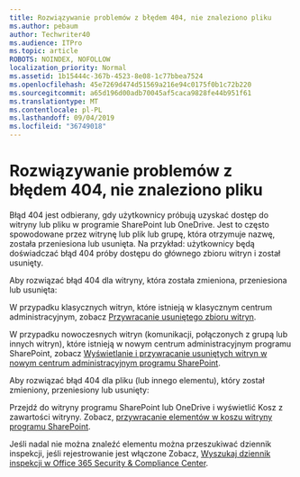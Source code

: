 ```yaml
---
title: Rozwiązywanie problemów z błędem 404, nie znaleziono pliku
ms.author: pebaum
author: Techwriter40
ms.audience: ITPro
ms.topic: article
ROBOTS: NOINDEX, NOFOLLOW
localization_priority: Normal
ms.assetid: 1b15444c-367b-4523-8e08-1c77bbea7524
ms.openlocfilehash: 45e7269d474d51569a216e94c0175f0b1c72b220
ms.sourcegitcommit: a65d196d00adb70045af5caca9828fe44b951f61
ms.translationtype: MT
ms.contentlocale: pl-PL
ms.lasthandoff: 09/04/2019
ms.locfileid: "36749018"
---
```

# <a name="troubleshoot-error-404-file-not-found"></a>Rozwiązywanie problemów z błędem 404, nie znaleziono pliku

Błąd 404 jest odbierany, gdy użytkownicy próbują uzyskać dostęp do witryny lub pliku w programie SharePoint lub OneDrive. Jest to często spowodowane przez witrynę lub plik lub grupę, która otrzymuje nazwę, została przeniesiona lub usunięta. Na przykład: użytkownicy będą doświadczać błąd 404 próby dostępu do głównego zbioru witryn i został usunięty.

Aby rozwiązać błąd 404 dla witryny, która została zmieniona, przeniesiona lub usunięta:

W przypadku klasycznych witryn, które istnieją w klasycznym centrum administracyjnym, zobacz [Przywracanie usuniętego zbioru witryn](https://docs.microsoft.com/sharepoint/restore-deleted-site-collection).


W przypadku nowoczesnych witryn (komunikacji, połączonych z grupą lub innych witryn), które istnieją w nowym centrum administracyjnym programu SharePoint, zobacz [Wyświetlanie i przywracanie usuniętych witryn w nowym centrum administracyjnym programu SharePoint](https://docs.microsoft.com/sharepoint/restore-deleted-site-collection).

Aby rozwiązać błąd 404 dla pliku (lub innego elementu), który został zmieniony, przeniesiony lub usunięty:

Przejdź do witryny programu SharePoint lub OneDrive i wyświetlić Kosz z zawartości witryny. Zobacz, [przywracanie elementów w koszu witryny programu SharePoint](https://support.office.com/article/Restore-items-in-the-Recycle-Bin-of-a-SharePoint-site-6df466b6-55f2-4898-8d6e-c0dff851a0be#ID0EAADAAA=Online).

Jeśli nadal nie można znaleźć elementu można przeszukiwać dziennik inspekcji, jeśli rejestrowanie jest włączone Zobacz, [Wyszukaj dziennik inspekcji w Office 365 Security & Compliance Center](https://docs.microsoft.com/office365/securitycompliance/search-the-audit-log-in-security-and-compliance?redirectSourcePath=%252fclient%252fsearch-the-audit-log-in-the-office-365-security-compliance-center-0d4d0f35-390b-4518-800e-0c7ec95e946c).

